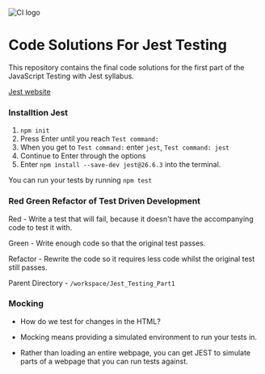 ![CI logo](https://codeinstitute.s3.amazonaws.com/fullstack/ci_logo_small.png)

# Code Solutions For Jest Testing

This repository contains the final code solutions for the first part of the JavaScript Testing with Jest syllabus.


[Jest website](https://jestjs.io/)

### Installtion Jest

1. ```npm init```
2. Press Enter until you reach ```Test command:```
3. When you get to ```Test command:``` enter ```jest```,   ```Test command: jest```
4. Continue to Enter through the options
5. Enter ```npm install --save-dev jest@26.6.3``` into the terminal.

You can run your tests by running ```npm test```


### Red Green Refactor of Test Driven Development

Red - Write a test that will fail, because it doesn't have the accompanying code to test it with.

Green - Write enough code so that the original test passes.

Refactor - Rewrite the code so it requires less code whilst the original test still passes.

Parent Directory - ```/workspace/Jest_Testing_Part1```


### Mocking

- How do we test for changes in the HTML?

- Mocking means providing a simulated environment to run your tests in.

- Rather than loading an entire webpage, you can get JEST to simulate parts of a webpage that you can run tests against.

